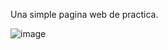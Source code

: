 Una simple pagina web de practica. 

![image](https://github.com/DanienFL/firstrepository.github.com/assets/163067520/423a96b7-32ff-4992-9faf-56f35a42237d)


